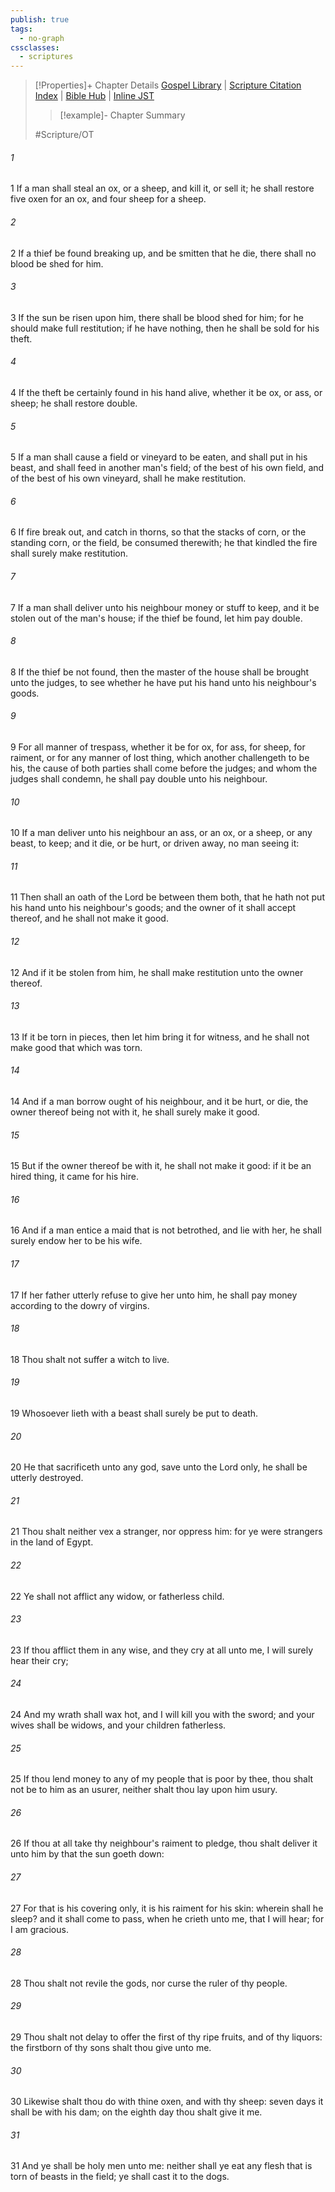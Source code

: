 ```yaml
---
publish: true
tags:
  - no-graph
cssclasses:
  - scriptures
---
```

>[!Properties]+ Chapter Details
>[Gospel Library](https://churchofjesuschrist.org/study/scriptures/ot/ex/22?lang=eng)    |    [Scripture Citation Index](https://scriptures.byu.edu/#06616::c06616)    |    [Bible Hub](https://biblehub.com/exodus/22.htm)    |    [Inline JST](https://scripturetoolbox.com/html/ic/Exodus/22.html)
>>[!example]- Chapter Summary
>> 
> 
>
>#Scripture/OT
###### 1
1 If a man shall steal an ox, or a sheep, and kill it, or sell it; he shall restore five oxen for an ox, and four sheep for a sheep.
###### 2
2 If a thief be found breaking up, and be smitten that he die, there shall no blood be shed for him.
###### 3
3 If the sun be risen upon him, there shall be blood shed for him; for he should make full restitution; if he have nothing, then he shall be sold for his theft.
###### 4
4 If the theft be certainly found in his hand alive, whether it be ox, or ass, or sheep; he shall restore double.
###### 5
5 If a man shall cause a field or vineyard to be eaten, and shall put in his beast, and shall feed in another man's field; of the best of his own field, and of the best of his own vineyard, shall he make restitution.
###### 6
6 If fire break out, and catch in thorns, so that the stacks of corn, or the standing corn, or the field, be consumed therewith; he that kindled the fire shall surely make restitution.
###### 7
7 If a man shall deliver unto his neighbour money or stuff to keep, and it be stolen out of the man's house; if the thief be found, let him pay double.
###### 8
8 If the thief be not found, then the master of the house shall be brought unto the judges, to see whether he have put his hand unto his neighbour's goods.
###### 9
9 For all manner of trespass, whether it be for ox, for ass, for sheep, for raiment, or for any manner of lost thing, which another challengeth to be his, the cause of both parties shall come before the judges; and whom the judges shall condemn, he shall pay double unto his neighbour.
###### 10
10 If a man deliver unto his neighbour an ass, or an ox, or a sheep, or any beast, to keep; and it die, or be hurt, or driven away, no man seeing it:
###### 11
11 Then shall an oath of the Lord be between them both, that he hath not put his hand unto his neighbour's goods; and the owner of it shall accept thereof, and he shall not make it good.
###### 12
12 And if it be stolen from him, he shall make restitution unto the owner thereof.
###### 13
13 If it be torn in pieces, then let him bring it for witness, and he shall not make good that which was torn.
###### 14
14 And if a man borrow ought of his neighbour, and it be hurt, or die, the owner thereof being not with it, he shall surely make it good.
###### 15
15 But if the owner thereof be with it, he shall not make it good: if it be an hired thing, it came for his hire.
###### 16
16 And if a man entice a maid that is not betrothed, and lie with her, he shall surely endow her to be his wife.
###### 17
17 If her father utterly refuse to give her unto him, he shall pay money according to the dowry of virgins.
###### 18
18 Thou shalt not suffer a witch to live.
###### 19
19 Whosoever lieth with a beast shall surely be put to death.
###### 20
20 He that sacrificeth unto any god, save unto the Lord only, he shall be utterly destroyed.
###### 21
21 Thou shalt neither vex a stranger, nor oppress him: for ye were strangers in the land of Egypt.
###### 22
22 Ye shall not afflict any widow, or fatherless child.
###### 23
23 If thou afflict them in any wise, and they cry at all unto me, I will surely hear their cry;
###### 24
24 And my wrath shall wax hot, and I will kill you with the sword; and your wives shall be widows, and your children fatherless.
###### 25
25 If thou lend money to any of my people that is poor by thee, thou shalt not be to him as an usurer, neither shalt thou lay upon him usury.
###### 26
26 If thou at all take thy neighbour's raiment to pledge, thou shalt deliver it unto him by that the sun goeth down:
###### 27
27 For that is his covering only, it is his raiment for his skin: wherein shall he sleep? and it shall come to pass, when he crieth unto me, that I will hear; for I am gracious.
###### 28
28 Thou shalt not revile the gods, nor curse the ruler of thy people.
###### 29
29 Thou shalt not delay to offer the first of thy ripe fruits, and of thy liquors: the firstborn of thy sons shalt thou give unto me.
###### 30
30 Likewise shalt thou do with thine oxen, and with thy sheep: seven days it shall be with his dam; on the eighth day thou shalt give it me.
###### 31
31 And ye shall be holy men unto me: neither shall ye eat any flesh that is torn of beasts in the field; ye shall cast it to the dogs.
